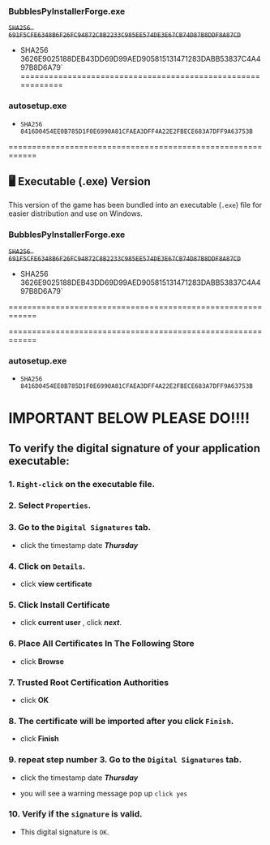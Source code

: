 ### BubblesPyInstallerForge.exe
~~`SHA256 691F5CFE6348B6F26FC94872C8B2233C985EE574DE3E67CB74D87B8DDF8A87CD`~~
- SHA256  3626E9025188DEB43DD69D99AED905815131471283DABB53837C4A497B8D6A79` 
============================================================


### autosetup.exe
- `SHA256 8416D0454EE0B785D1F0E6990A81CFAEA3DFF4A22E2FBECE683A7DFF9A63753B`

============================================================

## 🖥 Executable (.exe) Version

This version of the game has been bundled into an executable (`.exe`) file for easier distribution and use on Windows.

### BubblesPyInstallerForge.exe
~~`SHA256 691F5CFE6348B6F26FC94872C8B2233C985EE574DE3E67CB74D87B8DDF8A87CD`~~
- SHA256  3626E9025188DEB43DD69D99AED905815131471283DABB53837C4A497B8D6A79` 

============================================================

============================================================

### autosetup.exe
- `SHA256 8416D0454EE0B785D1F0E6990A81CFAEA3DFF4A22E2FBECE683A7DFF9A63753B`

# IMPORTANT BELOW PLEASE DO!!!!

## To verify the digital signature of your application executable:

### 1. `Right-click` on the executable file.

### 2. Select `Properties`.
    
### 3. Go to the `Digital Signatures` tab.

- click the timestamp date ***Thursday***

### 4. Click on `Details`.

- click **view certificate**

### 5. Click Install Certificate
   
- click **current user** , click ***next***.

### 6. Place All Certificates In The Following Store

- click **Browse**

### 7. Trusted Root Certification Authorities

- click **OK**

### 8. The certificate will be imported after you click `Finish`.

- click **Finish**

### 9. repeat step number 3. Go to the `Digital Signatures` tab.

- click the timestamp date ***Thursday***

- you will see a warning message pop up `click yes`

### 10. Verify if the `signature` is valid.

- This digital signature is `OK`.


